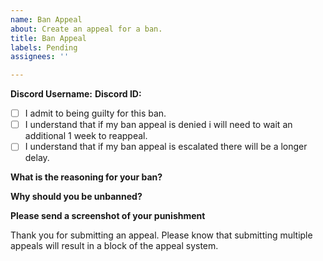 ```yaml
---
name: Ban Appeal
about: Create an appeal for a ban.
title: Ban Appeal
labels: Pending
assignees: ''

---
```


**Discord Username:**
**Discord ID:**

- [ ] I admit to being guilty for this ban.
- [ ] I understand that if my ban appeal is denied i will need to wait an additional 1 week to reappeal.
- [ ] I understand that if my ban appeal is escalated there will be a longer delay.

**What is the reasoning for your ban?**


**Why should you be unbanned?**


**Please send a screenshot of your punishment**



Thank you for submitting an appeal. Please know that submitting multiple appeals will result in a block of the appeal system.
